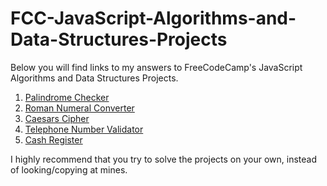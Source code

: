 # FCC-JavaScript-Algorithms-and-Data-Structures-Projects

Below you will find links to my answers to FreeCodeCamp's JavaScript Algorithms and Data Structures Projects.

1. [Palindrome Checker]()
2. [Roman Numeral Converter]()
3. [Caesars Cipher]()
4. [Telephone Number Validator]()
5. [Cash Register]()

I highly recommend that you try to solve the projects on your own, instead of looking/copying at mines.